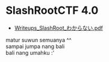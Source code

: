 # SlashRootCTF 4.0

- [Writeups_SlashRoot_わからない.pdf](https://github.com/muhammadhendro/CTF-Writeups/blob/master/2019/SlashRoot/WRITEUP_%E3%82%8F%E3%81%8B%E3%82%89%E3%81%AA%E3%81%84.pdf)

matur suwun semuanya ^^
<br>
sampai jumpa nang bali
<br>
bali nang umahku :'


